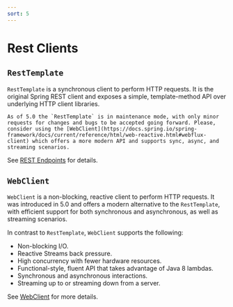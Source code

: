 ```yaml
---
sort: 5
---
```


# Rest Clients

## `RestTemplate`

`RestTemplate` is a synchronous client to perform HTTP requests. It is the original Spring REST client and exposes a simple, template-method API over underlying HTTP client libraries.

```note
As of 5.0 the `RestTemplate` is in maintenance mode, with only minor requests for changes and bugs to be accepted going forward. Please, consider using the [WebClient](https://docs.spring.io/spring-framework/docs/current/reference/html/web-reactive.html#webflux-client) which offers a more modern API and supports sync, async, and streaming scenarios. 
```

See [REST Endpoints](https://docs.spring.io/spring-framework/docs/current/reference/html/integration.html#rest-client-access) for details.

## `WebClient`

`WebClient` is a non-blocking, reactive client to perform HTTP requests. It was introduced in 5.0 and offers a modern alternative to the `RestTemplate`, with efficient support for both synchronous and asynchronous, as well as streaming scenarios.

In contrast to `RestTemplate`, `WebClient` supports the following:

- Non-blocking I/O.
- Reactive Streams back pressure.
- High concurrency with fewer hardware resources.
- Functional-style, fluent API that takes advantage of Java 8 lambdas.
- Synchronous and asynchronous interactions.
- Streaming up to or streaming down from a server.

See [WebClient](https://docs.spring.io/spring-framework/docs/current/reference/html/web-reactive.html#webflux-client) for more details.
